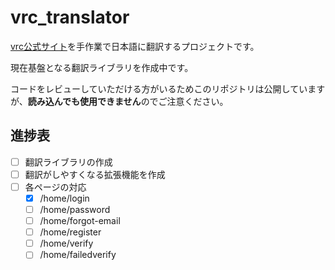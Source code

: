 # vrc_translator

[vrc公式サイト](https://vrchat.com/home)を手作業で日本語に翻訳するプロジェクトです。

現在基盤となる翻訳ライブラリを作成中です。

コードをレビューしていただける方がいるためこのリポジトリは公開していますが、**読み込んでも使用できません**のでご注意ください。

## 進捗表
- [ ] 翻訳ライブラリの作成
- [ ] 翻訳がしやすくなる拡張機能を作成
- [ ] 各ページの対応
  - [x] /home/login
  - [ ] /home/password
  - [ ] /home/forgot-email
  - [ ] /home/register
  - [ ] /home/verify
  - [ ] /home/failedverify
